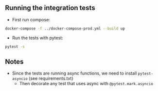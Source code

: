 Running the integration tests
-----------------------------
* First run compose:

```bash
docker-compose -f ../docker-compose-prod.yml --build up
```

* Run the tests with pytest:

```bash
pytest -s
```

Notes
-----
* Since the tests are running async functions, we need to install `pytest-asyncio` (see requirements.txt)
  - Then decorate any test that uses async with `@pytest.mark.asyncio`